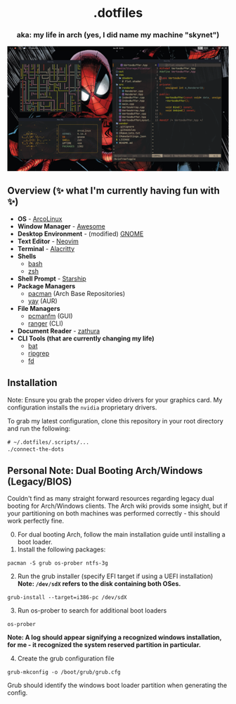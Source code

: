 <h1 align="center">.dotfiles</h1>
<h3 align="center">aka: my life in arch (yes, I did name my machine "skynet")</h3>

<p align="center">
    <img src="skynet.png" alt="Skynet" />
</p>

## Overview (✨ what I'm currently having fun with ✨)
- **OS** - [ArcoLinux](https://arcolinux.com/)
- **Window Manager** - [Awesome](https://awesomewm.org/)
- **Desktop Environment** - (modified) [GNOME](https://gnome.org/)
- **Text Editor** - [Neovim](https://neovim.io/)
- **Terminal** - [Alacritty](https://github.com/alacritty/alacritty)
- **Shells**
  - [bash](https://www.gnu.org/software/bash/)
  - [zsh](https://www.zsh.org/)
- **Shell Prompt** - [Starship](https://starship.rs/)
- **Package Managers**
  - [pacman](https://wiki.archlinux.org/title/pacman) (Arch Base Repositories)
  - [yay](https://github.com/Jguer/yay) (AUR)
- **File Managers**
  - [pcmanfm](https://wiki.archlinux.org/title/PCManFM) (GUI)
  - [ranger](https://github.com/ranger/ranger) (CLI)
- **Document Reader** - [zathura](https://pwmt.org/projects/zathura/)
- **CLI Tools (that are currently changing my life)**
  - [bat](https://github.com/sharkdp/bat)
  - [ripgrep](https://github.com/BurntSushi/ripgrep)
  - [fd](https://github.com/sharkdp/fd)

## Installation
Note: Ensure you grab the proper video drivers for your graphics card.
My configuration installs the `nvidia` proprietary drivers.

To grab my latest configuration, clone this repository in your root directory and run the following:
```
# ~/.dotfiles/.scripts/...
./connect-the-dots
```

## Personal Note: Dual Booting Arch/Windows (Legacy/BIOS)
Couldn't find as many straight forward resources regarding legacy dual booting for Arch/Windows clients.
The Arch wiki provids some insight, but if your partitioning on both machines was performed correctly - this should work perfectly fine.

0. For dual booting Arch, follow the main installation guide until installing a boot loader.
1. Install the following packages:

```
pacman -S grub os-prober ntfs-3g
```
2. Run the grub installer (specify EFI target if using a UEFI installation)
**Note: `/dev/sdX` refers to the disk containing both OSes.**
```
grub-install --target=i386-pc /dev/sdX
```
3. Run os-prober to search for additional boot loaders
```
os-prober
```
**Note: A log should appear signifying a recognized windows installation, for me - it recognized the __system reserved__ partition in particular.**

4. Create the grub configuration file
```
grub-mkconfig -o /boot/grub/grub.cfg
```
Grub should identify the windows boot loader partition when generating the config.
